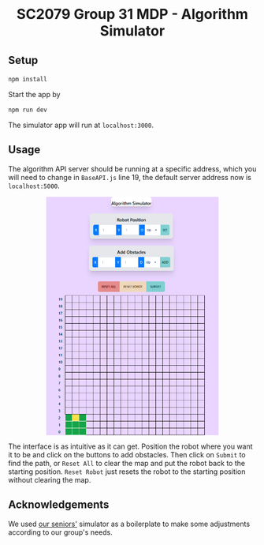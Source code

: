 <br />
<p align="center">
  <h1 align="center">
    SC2079 Group 31 MDP - Algorithm Simulator
  </h1>
</p>

## Setup

```bash
npm install
```

Start the app by

```bash
npm run dev
```

The simulator app will run at `localhost:3000`.

## Usage

The algorithm API server should be running at a specific address, which you will need to change in `BaseAPI.js` line 19, the default server address now is `localhost:5000`.

<div style="display: flex; justify-content: center;">
  <img src="/images/Simulator.png" alt="Interface" width="350">
</div>

The interface is as intuitive as it can get. Position the robot where you want it to be and click on the buttons to add obstacles. Then click on `Submit` to find the path, or `Reset All` to clear the map and put the robot back to the starting position. `Reset Robot` just resets the robot to the starting position without clearing the map.

## Acknowledgements

We used [our seniors'](https://github.com/pyesonekyaw/CZ3004-SC2079-MDP-Simulator) simulator as a boilerplate to make some adjustments according to our group's needs.
